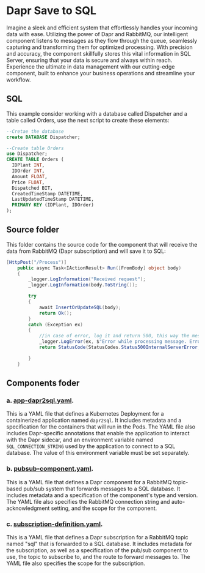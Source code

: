 # Dapr Save to SQL

Imagine a sleek and efficient system that effortlessly handles your incoming data with ease. Utilizing the power of Dapr and RabbitMQ, our intelligent component listens to messages as they flow through the queue, seamlessly capturing and transforming them for optimized processing. With precision and accuracy, the component skillfully stores this vital information in SQL Server, ensuring that your data is secure and always within reach. Experience the ultimate in data management with our cutting-edge component, built to enhance your business operations and streamline your workflow.


## SQL
This example consider working with a database called Dispatcher and a table called Orders, use the next script to create these elements:

```sql
--Cretae the database
create DATABASE Dispatcher;

--Create table Orders
use Dispatcher;
CREATE TABLE Orders (
  IDPlant INT,
  IDOrder INT,
  Amount FLOAT,
  Price FLOAT,
  Dispatched BIT,
  CreatedTimeStamp DATETIME,
  LastUpdatedTimeStamp DATETIME,
  PRIMARY KEY (IDPlant, IDOrder)
);
``` 


## Source folder
This folder contains the source code for the component that will receive the data from RabbitMQ (Dapr subscription) and will save it to SQL:

```cs
[HttpPost("/Process")]
    public async Task<IActionResult> Run([FromBody] object body)
    {
        _logger.LogInformation("Received request");
        _logger.LogInformation(body.ToString());

        try
        {
            await InsertOrUpdateSQL(body);
            return Ok();
        }
        catch (Exception ex)
        {
            //in case of error, log it and return 500, this way the message will be retried
            _logger.LogError(ex, $"Error while processing message. Error: {ex.ToString()}");
            return StatusCode(StatusCodes.Status500InternalServerError, ex.Message);

        }
    }
```




## Components foder
### a. [app-dapr2sql.yaml](components/app-dapr2sql.yaml). 
This is a YAML file that defines a Kubernetes Deployment for a containerized application named `dapr2sql`. It includes metadata and a specification for the containers that will run in the Pods. The YAML file also includes Dapr-specific annotations that enable the application to interact with the Dapr sidecar, and an environment variable named `SQL_CONNECTION_STRING` used by the application to connect to a SQL database. The value of this environment variable must be set separately. 
### b. [pubsub-component.yaml](components/pubsub-component.yaml).
This is a YAML file that defines a Dapr component for a RabbitMQ topic-based pub/sub system that forwards messages to a SQL database. It includes metadata and a specification of the component's type and version. The YAML file also specifies the RabbitMQ connection string and auto-acknowledgment setting, and the scope for the component.
### c. [subscription-definition.yaml](components/subscription-definition.yaml). 
This is a YAML file that defines a Dapr subscription for a RabbitMQ topic named "sql" that is forwarded to a SQL database. It includes metadata for the subscription, as well as a specification of the pub/sub component to use, the topic to subscribe to, and the route to forward messages to. The YAML file also specifies the scope for the subscription.